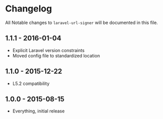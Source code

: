 # Changelog

All Notable changes to `laravel-url-signer` will be documented in this file.

## 1.1.1 - 2016-01-04

- Explicit Laravel version constraints
- Moved config file to standardized location

## 1.1.0 - 2015-12-22

- L5.2 compatibility

## 1.0.0 - 2015-08-15

- Everything, initial release
